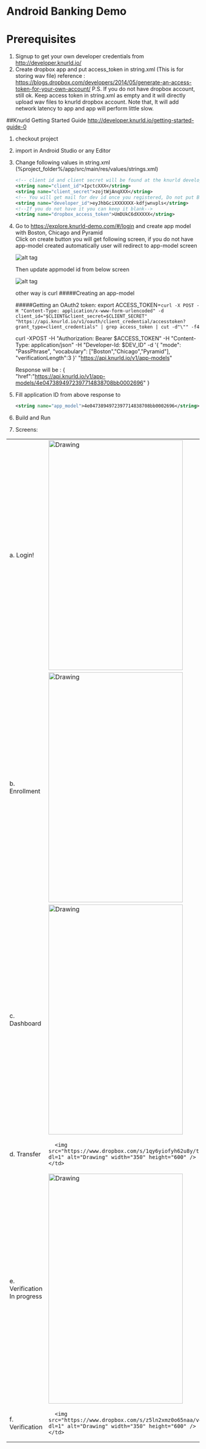 # Android Banking Demo

# Prerequisites
1. Signup to get your own developer credentials from http://developer.knurld.io/
2. Create dropbox app and put access_token in string.xml (This is for storing wav file)
reference : https://blogs.dropbox.com/developers/2014/05/generate-an-access-token-for-your-own-account/
P.S. If you do not have dropbox account, still ok. Keep access token in string.xml as empty and it will directly upload wav files to knurld dropbox account. Note that, It will add network latency to app and app will perform little slow.

##Knurld Getting Started Guide
http://developer.knurld.io/getting-started-guide-0

1. checkout project 
2. import in Android Studio or any Editor
3. Change following values in string.xml (%project_folder%/app/src/main/res/values/strings.xml)
    
    ```xml
    <!-- client id and client secret will be found at the knurld developer account -->
    <string name="client_id">IpctcXXX</string> 
    <string name="client_secret">zojtWjAnqXXX</string>
    <!-- You will get mail for dev id once you registered, Do not put Bearer: in developer id-->
    <string name="developer_id">eyJhbGciXXXXXXX-kdfjwnvpls</string>
    <!--If you do not have it you can keep it blank-->
    <string name="dropbox_access_token">UmDUkC6dXXXXX</string>
    ```

4.  Go to https://explore.knurld-demo.com/#/login and create app model with Boston, Chicago and Pyramid                                      
    Click on create button you will get following screen, if you do not have app-model created automatically user will redirect to app-model screen

    ![alt tag](https://github.com/knurld/Anroid-Banking-Demo/blob/master/add_appmodel.png)
    
    Then update appmodel id from below screen

    ![alt tag](https://github.com/knurld/Anroid-Banking-Demo/blob/master/Knurld.png)


    other way is curl 
    #####Creating an app-model

    #####Getting an OAuth2 token:
    export ACCESS_TOKEN=`curl -X POST -H "Content-Type: application/x-www-form-urlencoded" -d client_id="$CLIENT&client_secret=$CLIENT_SECRET" "https://api.knurld.io/v1/oauth/client_credential/accesstoken?grant_type=client_credentials" | grep access_token | cut -d"\"" -f4`
    
    curl -XPOST -H "Authorization: Bearer $ACCESS_TOKEN" -H "Content-Type: application/json" -H "Developer-Id: $DEV_ID" -d '{ "mode": "PassPhrase", "vocabulary": ["Boston","Chicago","Pyramid"], "verificationLength":3 }' "https://api.knurld.io/v1/app-models"
    
    Response will be : 
    {   
        "href":"https://api.knurld.io/v1/app-models/4e0473894972397714838708bb0002696"
    }

5.  Fill application ID from above response to   
    ```xml 
    <string name="app_model">4e0473894972397714838708bb0002696</string>
    ```
6.  Build and Run
7.  Screens:
   


<table>
  <tr>
    <td>
      a. Login!
    </td>
    <td>
      <img src="https://www.dropbox.com/s/6i3l7uzutt2pn11/login.png?dl=1" alt="Drawing" width="350" height="600" />
    </td>
  </tr>

  <tr>
    <td>
      b. Enrollment
    </td>
    <td>
      <img src="https://www.dropbox.com/s/3noywlsfatn2ojj/enrollment.png?dl=1" alt="Drawing" width="350" height="600" />
    </td>
  </tr>

  <tr>
    <td>
      c. Dashboard
    </td>
    <td>
      <img src="https://www.dropbox.com/s/d5hc1gdonxtpsq6/dashboard.png?dl=1" alt="Drawing" width="350" height="600" />
    </td>
  </tr>

  <tr>
    <td>
      d. Transfer
    </td>
    <td>

      <img src="https://www.dropbox.com/s/1qy6yiofyh62u8y/transfer.png?dl=1" alt="Drawing" width="350" height="600" />
    </td>
  </tr>
  <tr>
    <td>
      e. Verification In progress
    </td>
    <td>
      <img src="https://www.dropbox.com/s/g6vo7bahwa780ij/verification_in_progress.png?dl=1" alt="Drawing" width="350" height="600" />
    </td>
  </tr>
  <tr>
    <td>
      f. Verification
    </td>
    <td>

      <img src="https://www.dropbox.com/s/z5ln2xmz0o65naa/verification.png?dl=1" alt="Drawing" width="350" height="600" />
    </td>
  </tr>

</table>


